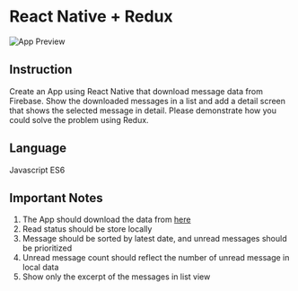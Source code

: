 # React Native + Redux

![App Preview](https://github.com/amarthaid/test-mobile/raw/master/Problem-2/animation.gif)

## Instruction
Create an App using React Native that download message data from Firebase. Show the downloaded messages in a list and add a detail screen that shows the selected message in detail. Please demonstrate how you could solve the problem using Redux.

## Language
Javascript ES6

## Important Notes
1. The App should download the data from [here](https://rnreduxtest.firebaseio.com/e5d65252-21c8-4030-951f-8a441d886740)
2. Read status should be store locally
3. Message should be sorted by latest date, and unread messages should be prioritized
4. Unread message count should reflect the number of unread message in local data
5. Show only the excerpt of the messages in list view